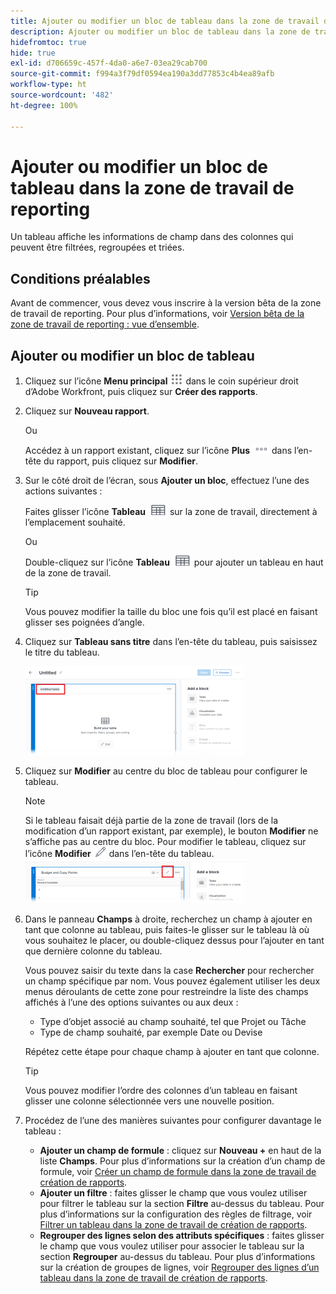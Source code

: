 ```yaml
---
title: Ajouter ou modifier un bloc de tableau dans la zone de travail de reporting
description: Ajouter ou modifier un bloc de tableau dans la zone de travail de reporting
hidefromtoc: true
hide: true
exl-id: d706659c-457f-4da0-a6e7-03ea29cab700
source-git-commit: f994a3f79df0594ea190a3dd77853c4b4ea89afb
workflow-type: ht
source-wordcount: '482'
ht-degree: 100%

---
```


# Ajouter ou modifier un bloc de tableau dans la zone de travail de reporting

Un tableau affiche les informations de champ dans des colonnes qui peuvent être filtrées, regroupées et triées.

## Conditions préalables

Avant de commencer, vous devez vous inscrire à la version bêta de la zone de travail de reporting. Pour plus d’informations, voir [Version bêta de la zone de travail de reporting : vue d’ensemble](/help/quicksilver/product-announcements/betas/canvas-dashboards-beta/reporting-canvas-beta-overview.md).

## Ajouter ou modifier un bloc de tableau

1. Cliquez sur l’icône **Menu principal** ![](assets/main-menu-icon.png) dans le coin supérieur droit d’Adobe Workfront, puis cliquez sur **Créer des rapports**.
1. Cliquez sur **Nouveau rapport**.

   Ou

   Accédez à un rapport existant, cliquez sur l’icône **Plus** ![](assets/more-icon-27x15.png) dans l’en-tête du rapport, puis cliquez sur **Modifier**.

1. Sur le côté droit de l’écran, sous **Ajouter un bloc**, effectuez l’une des actions suivantes :

   Faites glisser l’icône **Tableau** ![](assets/table-icon.png) sur la zone de travail, directement à l’emplacement souhaité.

   Ou

   Double-cliquez sur l’icône **Tableau** ![](assets/table-icon.png) pour ajouter un tableau en haut de la zone de travail.

   >[!TIP]
   >
   >Vous pouvez modifier la taille du bloc une fois qu’il est placé en faisant glisser ses poignées d’angle.

1. Cliquez sur **Tableau sans titre** dans l’en-tête du tableau, puis saisissez le titre du tableau.

   ![](assets/table-name-350x142.png)

1. Cliquez sur **Modifier** au centre du bloc de tableau pour configurer le tableau.

   >[!NOTE]
   >
   >Si le tableau faisait déjà partie de la zone de travail (lors de la modification d’un rapport existant, par exemple), le bouton **Modifier** ne s’affiche pas au centre du bloc. Pour modifier le tableau, cliquez sur l’icône **Modifier** ![](assets/edit-icon.png) dans l’en-tête du tableau.
   >![](assets/edit-icon-table-header-350x71.png)

1. Dans le panneau **Champs** à droite, recherchez un champ à ajouter en tant que colonne au tableau, puis faites-le glisser sur le tableau là où vous souhaitez le placer, ou double-cliquez dessus pour l’ajouter en tant que dernière colonne du tableau.

   Vous pouvez saisir du texte dans la case **Rechercher** pour rechercher un champ spécifique par nom. Vous pouvez également utiliser les deux menus déroulants de cette zone pour restreindre la liste des champs affichés à l’une des options suivantes ou aux deux :

   * Type d’objet associé au champ souhaité, tel que Projet ou Tâche
   * Type de champ souhaité, par exemple Date ou Devise

   Répétez cette étape pour chaque champ à ajouter en tant que colonne.

   >[!TIP]
   >
   >Vous pouvez modifier l’ordre des colonnes d’un tableau en faisant glisser une colonne sélectionnée vers une nouvelle position.

1. Procédez de l’une des manières suivantes pour configurer davantage le tableau :

   * **Ajouter un champ de formule** : cliquez sur **Nouveau +** en haut de la liste **Champs**. Pour plus d’informations sur la création d’un champ de formule, voir [Créer un champ de formule dans la zone de travail de création de rapports](../../../reports-and-dashboards/reporting-canvas/table-blocks/create-formula-field.md).
   * **Ajouter un filtre** : faites glisser le champ que vous voulez utiliser pour filtrer le tableau sur la section **Filtre** au-dessus du tableau. Pour plus d’informations sur la configuration des règles de filtrage, voir [Filtrer un tableau dans la zone de travail de création de rapports](../../../reports-and-dashboards/reporting-canvas/table-blocks/configure-filter-rules-for-table.md).
   * **Regrouper des lignes selon des attributs spécifiques** : faites glisser le champ que vous voulez utiliser pour associer le tableau sur la section **Regrouper** au-dessus du tableau. Pour plus d’informations sur la création de groupes de lignes, voir [Regrouper des lignes d’un tableau dans la zone de travail de création de rapports](../../../reports-and-dashboards/reporting-canvas/table-blocks/group-rows-in-table.md).
